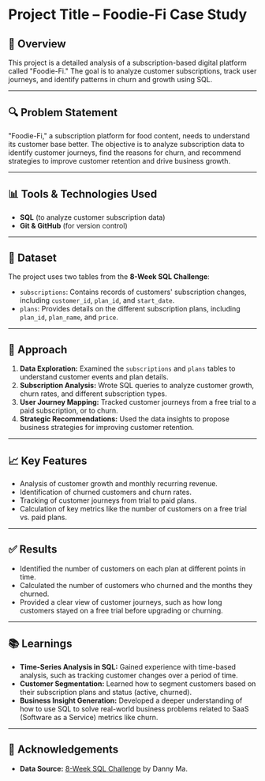 # Project Title – Foodie-Fi Case Study

## 📌 Overview
This project is a detailed analysis of a subscription-based digital platform called "Foodie-Fi." The goal is to analyze customer subscriptions, track user journeys, and identify patterns in churn and growth using SQL.

---

## 🔍 Problem Statement
"Foodie-Fi," a subscription platform for food content, needs to understand its customer base better. The objective is to analyze subscription data to identify customer journeys, find the reasons for churn, and recommend strategies to improve customer retention and drive business growth.

---

## 📊 Tools & Technologies Used
- **SQL** (to analyze customer subscription data)
- **Git & GitHub** (for version control)

---

## 📁 Dataset
The project uses two tables from the **8-Week SQL Challenge**:
- `subscriptions`: Contains records of customers' subscription changes, including `customer_id`, `plan_id`, and `start_date`.
- `plans`: Provides details on the different subscription plans, including `plan_id`, `plan_name`, and `price`.

---

## 🧠 Approach
1. **Data Exploration:** Examined the `subscriptions` and `plans` tables to understand customer events and plan details.
2. **Subscription Analysis:** Wrote SQL queries to analyze customer growth, churn rates, and different subscription types.
3. **User Journey Mapping:** Tracked customer journeys from a free trial to a paid subscription, or to churn.
4. **Strategic Recommendations:** Used the data insights to propose business strategies for improving customer retention.

---

## 📈 Key Features
- Analysis of customer growth and monthly recurring revenue.
- Identification of churned customers and churn rates.
- Tracking of customer journeys from trial to paid plans.
- Calculation of key metrics like the number of customers on a free trial vs. paid plans.

---

## ✅ Results
- Identified the number of customers on each plan at different points in time.
- Calculated the number of customers who churned and the months they churned.
- Provided a clear view of customer journeys, such as how long customers stayed on a free trial before upgrading or churning.

---

## 📚 Learnings
- **Time-Series Analysis in SQL:** Gained experience with time-based analysis, such as tracking customer changes over a period of time.
- **Customer Segmentation:** Learned how to segment customers based on their subscription plans and status (active, churned).
- **Business Insight Generation:** Developed a deeper understanding of how to use SQL to solve real-world business problems related to SaaS (Software as a Service) metrics like churn.

---

## 🤝 Acknowledgements
- **Data Source:** [8-Week SQL Challenge](https://8weeksqlchallenge.com/case-study-3/) by Danny Ma.
